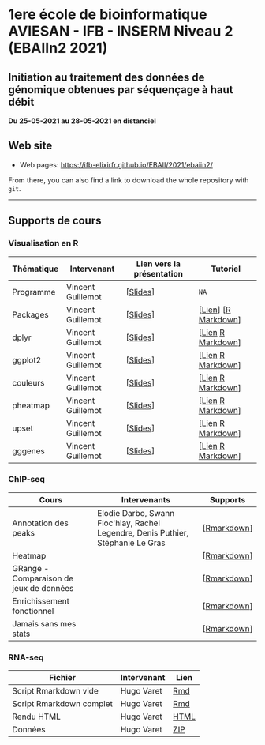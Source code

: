 # 1ere école de bioinformatique AVIESAN - IFB - INSERM Niveau 2 (EBAIIn2 2021)

## Initiation au traitement des données de génomique obtenues par séquençage à haut débit

**Du 25-05-2021 au 28-05-2021 en distanciel**


## Web site

- Web pages: <https://ifb-elixirfr.github.io/EBAII/2021/ebaiin2/>

From there, you can also find a link to download the whole repository with `git`.

****

## Supports de cours

### Visualisation en R


| Thématique| Intervenant        | Lien vers la présentation | Tutoriel|
|-----------|--------------------|---------------------------------------|-----------|
| Programme | Vincent Guillemot  | [[Slides](01R/tidyViz/vignettes/S00programme.html)] | `NA` |
| Packages  | Vincent Guillemot  | [[Slides](01R/tidyViz/vignettes/S01packages.html)] | [[Lien](google.fr)] [[R Markdown](01R/tidyViz/inst/tutorials/T00tuto/T00tuto.Rmd)] |
| dplyr     | Vincent Guillemot  | [[Slides](01R/tidyViz/vignettes/S02dplyr.html)] | [[Lien](google.fr) [R Markdown](01R/tidyViz/inst/tutorials/T01dplyr/T01dplyr.Rmd)] |
| ggplot2   | Vincent Guillemot  | [[Slides](01R/tidyViz/vignettes/S03ggplot2.html)] | [[Lien](google.fr) [R Markdown](01R/tidyViz/inst/tutorials/T02ggplot2/T02ggplot2.Rmd)] |
| couleurs  | Vincent Guillemot  | [[Slides](01R/tidyViz/vignettes/S04couleurs.html)] | [[Lien](google.fr) [R Markdown](01R/tidyViz/inst/tutorials/T03couleurs/T03couleurs.Rmd)] |
| pheatmap  | Vincent Guillemot  | [[Slides](01R/tidyViz/vignettes/S05pheatmap.html)] | [[Lien](google.fr) [R Markdown](01R/tidyViz/inst/tutorials/T04gggenes/T04gggenes.Rmd)] |
| upset     | Vincent Guillemot  | [[Slides](01R/tidyViz/vignettes/S06upset.html)] | [[Lien](google.fr) [R Markdown](01R/tidyViz/inst/tutorials/T00tuto/)] |
| gggenes   | Vincent Guillemot  | [[Slides](01R/tidyViz/vignettes/S07gggenes.html)] | [[Lien](google.fr) [R Markdown](01R/tidyViz/inst/tutorials/T00tuto/T00tuto.Rmd)] |


### ChIP-seq

| Cours                 | Intervenants | Supports                            |
|-----------------------|--------------|-------------------------------------|
| Annotation des peaks | Elodie Darbo, Swann Floc'hlay, Rachel Legendre, Denis Puthier, Stéphanie Le Gras | [[Rmarkdown](chip-seq/tutu.Rmd)]  |
| Heatmap | | [[Rmarkdown](chip-seq/tutu.Rmd)] |
| GRange - Comparaison de jeux de données  | | [[Rmarkdown](chip-seq/tutu.Rmd)] |
| Enrichissement fonctionnel |  | [[Rmarkdown](chip-seq/tutu.Rmd)] |
| Jamais sans mes stats |  | [[Rmarkdown](chip-seq/tutu.Rmd)] |

### RNA-seq

| Fichier                  | Intervenant | Lien                                  |
|--------------------------|-------------|---------------------------------------|
| Script Rmarkdown vide    | Hugo Varet  | [Rmd](RNASeq/EBAIIn2_RNASeq_vide.Rmd) |
| Script Rmarkdown complet | Hugo Varet  | [Rmd](RNASeq/EBAIIn2_RNASeq.Rmd)      |
| Rendu HTML               | Hugo Varet  | [HTML](RNASeq/EBAIIn2_RNASeq.html)    |
| Données                  | Hugo Varet  | [ZIP](RNASeq/data.zip)                |
